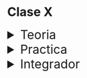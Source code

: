 # Clase X

<details>
<summary style="font-size:28px">Teoria</summary>

---

Lee la siguiente documentacion:

- [ ] [useParam](https://reactrouter.com/en/main/hooks/use-params)

- [ ] [useNavigate](https://reactrouter.com/en/main/hooks/use-navigate)

Comienza a leer el archivo `App.jsx`, intenta entender el flujo de renderizado, el funcionamiento, y como se relacionan los componentes entre si.

- [ ] Aprende como realizar rutas dinamicas

- [ ] Aprende como utilizar `useParams` para obtener los parametros de la ruta

---

Si quieres, puedes ver el ejercicio con el que trabajaremos durante la clase [aqui](/src/clases/15-router-II/teoria/App.jsx)
</details>
<details>
<summary style="font-size:28px">Practica</summary>

---

### Ejercicio 1: useParams

Crea una web con lo siguientes
  
1. En el index se mostrara una lista de post traidos de aqui
    
    `https://jsonplaceholder.typicode.com/posts`

    -  Cuando se clicka en un post, se redirigira la web a `/posts/:id` donde se mostrara el post con el id `:id` 
        
        (traer la data de `https://jsonplaceholder.typicode.com/posts/:id`)
  
2. Un boton para ir hacia atras

---

### Ejercicio 2: useSearchParams

Crea una web que muestre una lista importada de [aqui](/src/fakeApi/games.json)

1. En el index se mostrara un formulario con los siguientes campos
  
    - Select de generos: 
      
      "Roguelike"

      "Platformer"

      "Action"

      "Adventure"

      "Puzzle"

      "Metroidvania"

      "Simulation"

      "Board"

      "Precision"

    - Min played Time
  
2. Guarde los datos del formulario en la url para no perder la seleccion al recargar

3. Con estos filtros se mostraran la seleccion de juegos correspondiente

4. Cada juego ira al `onClick` a un vista de detalle

---

**¿en que se diferencia el useParams de useSearchParams?**

  > TIP: useParams es para obtener parametros de la url, useSearchParams es para obtener parametros de la query string

  > TIP: useParams es para almacenar datos estructurales, useSearchParams es para almacenar datos de busqueda o filtros

---

Puedes ver la resolucion [aqui](/src/clases/15-router-II/practica/App.jsx)
</details>
<details>
<summary style="font-size:28px">Integrador</summary>
WIP: come later
</details>